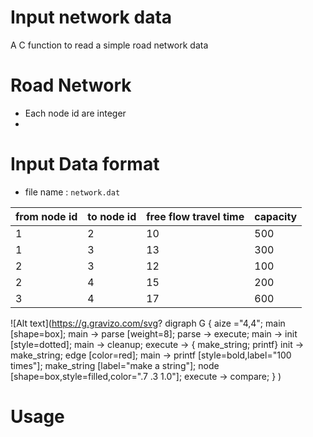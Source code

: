 # Input network data

A C function to read a simple road network data 

# Road Network

* Each node id are integer
* 

# Input Data format

* file name : `network.dat`

|from node id|to node id|free flow travel time|capacity|
|---|---|---|---|
|1  |2  |10 |500|
|1  |3  |13 |300|
|2  |3  |12 |100|
|2  |4  |15 |200|
|3  |4  |17 |600|

![Alt text](https://g.gravizo.com/svg?
  digraph G {
    aize ="4,4";
    main [shape=box];
    main -> parse [weight=8];
    parse -> execute;
    main -> init [style=dotted];
    main -> cleanup;
    execute -> { make_string; printf}
    init -> make_string;
    edge [color=red];
    main -> printf [style=bold,label="100 times"];
    make_string [label="make a string"];
    node [shape=box,style=filled,color=".7 .3 1.0"];
    execute -> compare;
  }
)

# Usage

#


